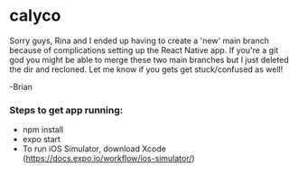 # calyco

Sorry guys, Rina and I ended up having to create a 'new' main branch because of complications setting up the React Native app. 
If you're a git god you might be able to merge these two main branches but I just deleted the dir and recloned. Let me know if you gets get stuck/confused as well!

-Brian


### Steps to get app running:

- npm install
- expo start
- To run iOS Simulator, download Xcode (https://docs.expo.io/workflow/ios-simulator/)